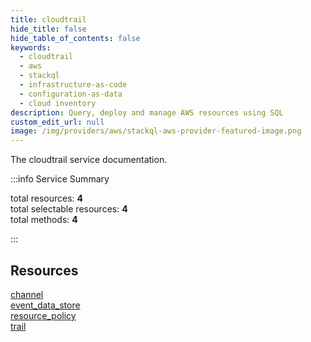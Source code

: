 ```yaml
---
title: cloudtrail
hide_title: false
hide_table_of_contents: false
keywords:
  - cloudtrail
  - aws
  - stackql
  - infrastructure-as-code
  - configuration-as-data
  - cloud inventory
description: Query, deploy and manage AWS resources using SQL
custom_edit_url: null
image: /img/providers/aws/stackql-aws-provider-featured-image.png
---
```


The cloudtrail service documentation.

:::info Service Summary

<div class="row">
<div class="providerDocColumn">
<span>total resources:&nbsp;<b>4</b></span><br />
<span>total selectable resources:&nbsp;<b>4</b></span><br />
<span>total methods:&nbsp;<b>4</b></span><br />
</div>
</div>

:::

## Resources
<div class="row">
<div class="providerDocColumn">
<a href="/providers/aws/cloudtrail/channel/">channel</a><br />
<a href="/providers/aws/cloudtrail/event_data_store/">event_data_store</a>
</div>
<div class="providerDocColumn">
<a href="/providers/aws/cloudtrail/resource_policy/">resource_policy</a><br />
<a href="/providers/aws/cloudtrail/trail/">trail</a>
</div>
</div>